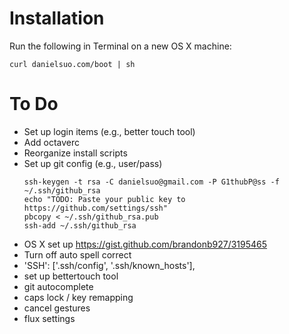 # Installation
Run the following in Terminal on a new OS X machine:
```
curl danielsuo.com/boot | sh
```

# To Do
- Set up login items (e.g., better touch tool)
- Add octaverc
- Reorganize install scripts
- Set up git config  (e.g., user/pass)
  ```
  ssh-keygen -t rsa -C danielsuo@gmail.com -P G1thubP@ss -f ~/.ssh/github_rsa
  echo "TODO: Paste your public key to https://github.com/settings/ssh"
  pbcopy < ~/.ssh/github_rsa.pub
  ssh-add ~/.ssh/github_rsa
  ```
- OS X set up https://gist.github.com/brandonb927/3195465
- Turn off auto spell correct
- 'SSH': ['.ssh/config', '.ssh/known_hosts'],
- set up bettertouch tool
- git autocomplete
- caps lock / key remapping
- cancel gestures
- flux settings
